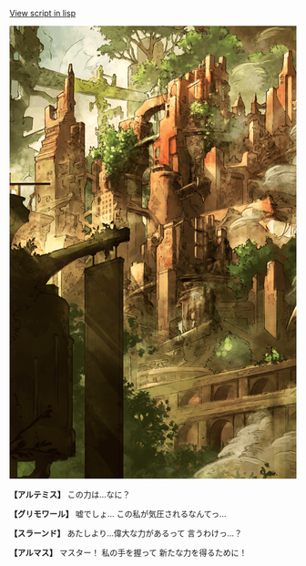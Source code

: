 [View script in lisp](../scripts/100705033.txt)

![beast_world_town2.png](../images/backgrounds/beast_world_town2.png)

**【アルテミス】**
この力は…なに？

**【グリモワール】**
嘘でしょ…
この私が気圧されるなんてっ…

**【スラーンド】**
あたしより…偉大な力があるって
言うわけっ…？

**【アルマス】**
マスター！
私の手を握って
新たな力を得るために！